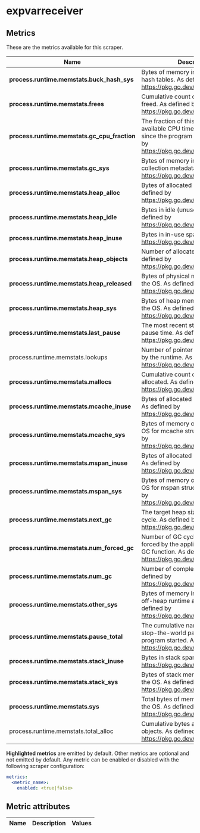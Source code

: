 [comment]: <> (Code generated by mdatagen. DO NOT EDIT.)

# expvarreceiver

## Metrics

These are the metrics available for this scraper.

| Name | Description | Unit | Type | Attributes |
| ---- | ----------- | ---- | ---- | ---------- |
| **process.runtime.memstats.buck_hash_sys** | Bytes of memory in profiling bucket hash tables. As defined by https://pkg.go.dev/runtime#MemStats | By | Sum(Int) | <ul> </ul> |
| **process.runtime.memstats.frees** | Cumulative count of heap objects freed. As defined by https://pkg.go.dev/runtime#MemStats | {objects} | Sum(Int) | <ul> </ul> |
| **process.runtime.memstats.gc_cpu_fraction** | The fraction of this program's available CPU time used by the GC since the program started. As defined by https://pkg.go.dev/runtime#MemStats | 1 | Gauge(Double) | <ul> </ul> |
| **process.runtime.memstats.gc_sys** | Bytes of memory in garbage collection metadata. As defined by https://pkg.go.dev/runtime#MemStats | By | Sum(Int) | <ul> </ul> |
| **process.runtime.memstats.heap_alloc** | Bytes of allocated heap objects. As defined by https://pkg.go.dev/runtime#MemStats | By | Sum(Int) | <ul> </ul> |
| **process.runtime.memstats.heap_idle** | Bytes in idle (unused) spans. As defined by https://pkg.go.dev/runtime#MemStats | By | Sum(Int) | <ul> </ul> |
| **process.runtime.memstats.heap_inuse** | Bytes in in-use spans. As defined by https://pkg.go.dev/runtime#MemStats | By | Sum(Int) | <ul> </ul> |
| **process.runtime.memstats.heap_objects** | Number of allocated heap objects. As defined by https://pkg.go.dev/runtime#MemStats | {objects} | Sum(Int) | <ul> </ul> |
| **process.runtime.memstats.heap_released** | Bytes of physical memory returned to the OS. As defined by https://pkg.go.dev/runtime#MemStats | By | Sum(Int) | <ul> </ul> |
| **process.runtime.memstats.heap_sys** | Bytes of heap memory obtained by the OS. As defined by https://pkg.go.dev/runtime#MemStats | By | Sum(Int) | <ul> </ul> |
| **process.runtime.memstats.last_pause** | The most recent stop-the-world pause time. As defined by https://pkg.go.dev/runtime#MemStats | ns | Gauge(Int) | <ul> </ul> |
| process.runtime.memstats.lookups | Number of pointer lookups performed by the runtime. As defined by https://pkg.go.dev/runtime#MemStats | {lookups} | Sum(Int) | <ul> </ul> |
| **process.runtime.memstats.mallocs** | Cumulative count of heap objects allocated. As defined by https://pkg.go.dev/runtime#MemStats | {objects} | Sum(Int) | <ul> </ul> |
| **process.runtime.memstats.mcache_inuse** | Bytes of allocated mcache structures. As defined by https://pkg.go.dev/runtime#MemStats | By | Sum(Int) | <ul> </ul> |
| **process.runtime.memstats.mcache_sys** | Bytes of memory obtained from the OS for mcache structures. As defined by https://pkg.go.dev/runtime#MemStats | By | Sum(Int) | <ul> </ul> |
| **process.runtime.memstats.mspan_inuse** | Bytes of allocated mspan structures. As defined by https://pkg.go.dev/runtime#MemStats | By | Sum(Int) | <ul> </ul> |
| **process.runtime.memstats.mspan_sys** | Bytes of memory obtained from the OS for mspan structures. As defined by https://pkg.go.dev/runtime#MemStats | By | Sum(Int) | <ul> </ul> |
| **process.runtime.memstats.next_gc** | The target heap size of the next GC cycle. As defined by https://pkg.go.dev/runtime#MemStats | By | Sum(Int) | <ul> </ul> |
| **process.runtime.memstats.num_forced_gc** | Number of GC cycles that were forced by the application calling the GC function. As defined by https://pkg.go.dev/runtime#MemStats | By | Sum(Int) | <ul> </ul> |
| **process.runtime.memstats.num_gc** | Number of completed GC cycles. As defined by https://pkg.go.dev/runtime#MemStats | By | Sum(Int) | <ul> </ul> |
| **process.runtime.memstats.other_sys** | Bytes of memory in miscellaneous off-heap runtime allocations. As defined by https://pkg.go.dev/runtime#MemStats | By | Sum(Int) | <ul> </ul> |
| **process.runtime.memstats.pause_total** | The cumulative nanoseconds in GC stop-the-world pauses since the program started. As defined by https://pkg.go.dev/runtime#MemStats | By | Sum(Int) | <ul> </ul> |
| **process.runtime.memstats.stack_inuse** | Bytes in stack spans. As defined by https://pkg.go.dev/runtime#MemStats | By | Sum(Int) | <ul> </ul> |
| **process.runtime.memstats.stack_sys** | Bytes of stack memory obtained from the OS. As defined by https://pkg.go.dev/runtime#MemStats | By | Sum(Int) | <ul> </ul> |
| **process.runtime.memstats.sys** | Total bytes of memory obtained from the OS. As defined by https://pkg.go.dev/runtime#MemStats | By | Sum(Int) | <ul> </ul> |
| process.runtime.memstats.total_alloc | Cumulative bytes allocated for heap objects. As defined by https://pkg.go.dev/runtime#MemStats | By | Sum(Int) | <ul> </ul> |

**Highlighted metrics** are emitted by default. Other metrics are optional and not emitted by default.
Any metric can be enabled or disabled with the following scraper configuration:

```yaml
metrics:
  <metric_name>:
    enabled: <true|false>
```

## Metric attributes

| Name | Description | Values |
| ---- | ----------- | ------ |

